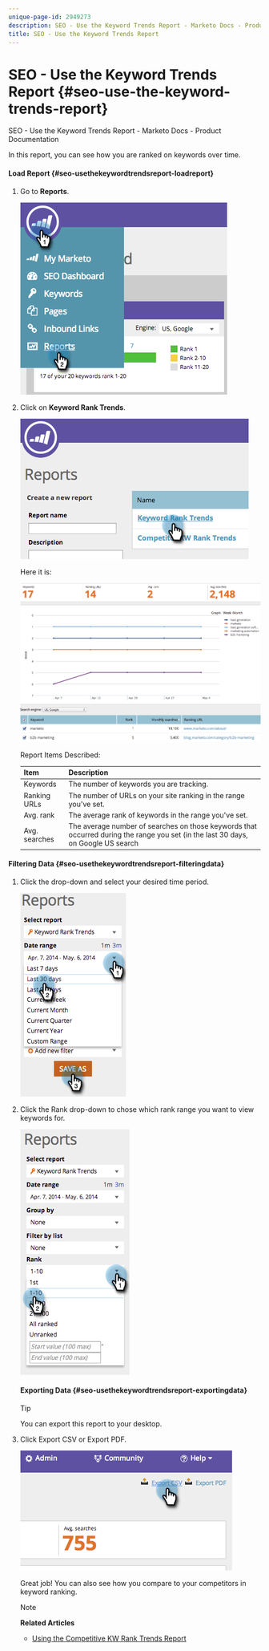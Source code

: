 ```yaml
---
unique-page-id: 2949273
description: SEO - Use the Keyword Trends Report - Marketo Docs - Product Documentation
title: SEO - Use the Keyword Trends Report
---
```


# SEO - Use the Keyword Trends Report {#seo-use-the-keyword-trends-report}

SEO - Use the Keyword Trends Report - Marketo Docs - Product Documentation

In this report, you can see how you are ranked on keywords over time.

#### Load Report {#seo-usethekeywordtrendsreport-loadreport}

1. Go to **Reports**.

   ![](assets/image2014-9-18-14-3a12-3a18.png)

1. Click on **Keyword Rank Trends**.

   ![](assets/image2014-9-18-14-3a13-3a14.png)

   Here it is:

   ![](assets/image2014-9-18-14-3a13-3a22.png)

   Report Items Described:

   | Item |Description |
   |---|---|
   | Keywords  |The number of keywords you are tracking. |
   | Ranking URLs  |The number of URLs on your site ranking in the range you've set.  |
   | Avg. rank  |The average rank of keywords in the range you've set.  |
   | Avg. searches  |The average number of searches on those keywords that occurred during the range you set (in the last 30 days, on Google US search |

#### Filtering Data {#seo-usethekeywordtrendsreport-filteringdata}

1. Click the drop-down and select your desired time period.

   ![](assets/image2014-9-18-14-3a13-3a40.png)

1. Click the Rank drop-down to chose which rank range you want to view keywords for.

   ![](assets/image2014-9-18-14-3a13-3a57.png)

   #### Exporting Data  {#seo-usethekeywordtrendsreport-exportingdata}

   >[!TIP]
   >
   >You can export this report to your desktop.

1. Click Export CSV or Export PDF.

   ![](assets/image2014-9-18-14-3a14-3a46.png)

   Great job! You can also see how you compare to your competitors in keyword ranking.

   >[!NOTE]
   >
   >**Related Articles**
   >
   >    
   >    
   >    * [Using the Competitive KW Rank Trends Report](seo-use-the-competitor-kw-trends-report.md)
   >    
   >

